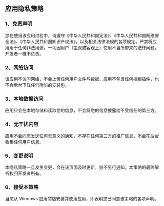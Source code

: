 ## 应用隐私策略

### 1、免责声明
您在使用该应用过程中，请遵守《中华人民共和国宪法》、《中华人民共和国网络安全法》、《中华人民共和国知识产权法》，以及相关法律法规的各项规定。严禁将应用用于任何非法用途，一切因用户（主观或客观上）使用不当所带来的法律问题，开发者一概不负责。

### 2、网络访问
该应用不访问网络，不会上传任何用户文件与数据，应用不包含任何捆绑插件，也不会后台下载任何附加的安装包。

### 3、本地数据访问
应用只会在本地存储和读取您的信息，不会将您的信息披露给不受信任的第三方。

### 4、无干扰内容
应用不会向您发送任何无意义的通知，不存在任何第三方的推广信息，不会在后台收集任何用户信息。

### 5、变更说明
本隐私策略一旦发生变更，会在该页面及时更新，恕不另行通知。本策略的最终解析权归开发者所有。

### 6、接受本策略
当您从 Windows 应用商店安装并使用应用，即表明您已同意该策略的各项声明。
